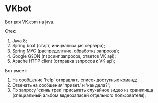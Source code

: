 # VKbot

Бот для VK.com на java.

Стек:
1. Java 8;
2. Spring boot (старт, инициализация сервера);
3. Spring MVC (распределение, обработка запросов);
4. Google GSON (парсинг запросов, ответов VK api);
5. Apache HTTP client (отправка запросов к VK api);

Бот умеет:
1. На сообщение 'help' отправлять список доступных команд;
2. Отвечать на сообщения 'привет.' и 'как дела?';
3. По запросу 'скинь трек' присылать случайное видео из хранилища (специальный альбом видеозаписей отдельного пользователя);
